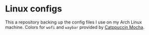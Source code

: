 # Linux configs

This a repository backing up the config files I use on my Arch Linux machine. Colors for `wofi` and `waybar` provided by [Catppuccin Mocha](https://github.com/catppuccin/).
